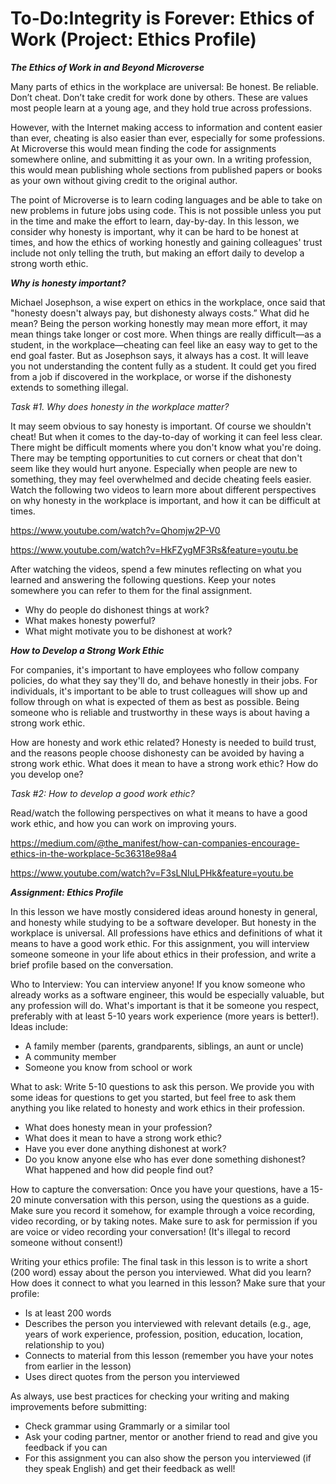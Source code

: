 
# To-Do:Integrity is Forever: Ethics of Work (Project: Ethics Profile)

***The Ethics of Work in and Beyond Microverse***

Many parts of ethics in the workplace are universal: Be honest. Be reliable. Don’t cheat. Don’t take credit for work done by others. These are values most people learn at a young age, and they hold true across professions. 

However, with the Internet making access to information and content easier than ever, cheating is also easier than ever, especially for some professions. At Microverse this would mean finding the code for assignments somewhere online, and submitting it as your own. In a writing profession, this would mean publishing whole sections from published papers or books as your own without giving credit to the original author. 

The point of Microverse is to learn coding languages and be able to take on new problems in future jobs using code. This is not possible unless you put in the time and make the effort to learn, day-by-day. In this lesson, we consider why honesty is important, why it can be hard to be honest at times, and how the ethics of working honestly and gaining colleagues' trust include not only telling the truth, but making an effort daily to develop a strong worth ethic. 


***Why is honesty important?***

Michael Josephson, a wise expert on ethics in the workplace, once said that "honesty doesn't always pay, but dishonesty always costs.” What did he mean? Being the person working honestly may mean more effort, it may mean things take longer or cost more. When things are really difficult—as a student, in the workplace—cheating can feel like an easy way to get to the end goal faster. But as Josephson says, it always has a cost. It will leave you not understanding the content fully as a student. It could get you fired from a job if discovered in the workplace, or worse if the dishonesty extends to something illegal.


*Task #1. Why does honesty in the workplace matter?*

It may seem obvious to say honesty is important. Of course we shouldn't cheat! But when it comes to the day-to-day of working it can feel less clear. There might be difficult moments where you don't know what you're doing. There may be tempting opportunities to cut corners or cheat that don't seem like they would hurt anyone. Especially when people are new to something, they may feel overwhelmed and decide cheating feels easier. Watch the following two videos to learn more about different perspectives on why honesty in the workplace is important, and how it can be difficult at times. 


https://www.youtube.com/watch?v=Qhomjw2P-V0

https://www.youtube.com/watch?v=HkFZygMF3Rs&feature=youtu.be


After watching the videos, spend a few minutes reflecting on what you learned and answering the following questions. Keep your notes somewhere you can refer to them for the final assignment.

* Why do people do dishonest things at work?
* What makes honesty powerful?
* What might motivate you to be dishonest at work?


***How to Develop a Strong Work Ethic***

For companies, it's important to have employees who follow company policies, do what they say they'll do, and behave honestly in their jobs. For individuals, it's important to be able to trust colleagues will show up and follow through on what is expected of them as best as possible. Being someone who is reliable and trustworthy in these ways is about having a strong work ethic.

How are honesty and work ethic related? Honesty is needed to build trust, and the reasons people choose dishonesty can be avoided by having a strong work ethic. What does it mean to have a strong work ethic? How do you develop one?

*Task #2: How to develop a good work ethic?*

Read/watch the following perspectives on what it means to have a good work ethic, and how you can work on improving yours.

https://medium.com/@the_manifest/how-can-companies-encourage-ethics-in-the-workplace-5c36318e98a4

https://www.youtube.com/watch?v=F3sLNIuLPHk&feature=youtu.be


***Assignment: Ethics Profile***

In this lesson we have mostly considered ideas around honesty in general, and honesty while studying to be a software developer. But honesty in the workplace is universal. All professions have ethics and definitions of what it means to have a good work ethic. For this assignment, you will interview someone someone in your life about ethics in their profession, and write a brief profile based on the conversation. 

Who to Interview: You can interview anyone! If you know someone who already works as a software engineer, this would be especially valuable, but any profession will do. What's important is that it be someone you respect, preferably with at least 5-10 years work experience (more years is better!). Ideas include:

* A family member (parents, grandparents, siblings, an aunt or uncle)
* A community member
* Someone you know from school or work


What to ask: Write 5-10 questions to ask this person. We provide you with some ideas for questions to get you started, but feel free to ask them anything you like related to honesty and work ethics in their profession.

* What does honesty mean in your profession? 
* What does it mean to have a strong work ethic?
* Have you ever done anything dishonest at work? 
* Do you know anyone else who has ever done something dishonest? What happened and how did people find out?


How to capture the conversation: Once you have your questions, have a 15-20 minute conversation with this person, using the questions as a guide. Make sure you record it somehow, for example through a voice recording, video recording, or by taking notes. Make sure to ask for permission if you are voice or video recording your conversation! (It's illegal to record someone without consent!)

Writing your ethics profile: The final task in this lesson is to write a short (200 word) essay about the person you interviewed. What did you learn? How does it connect to what you learned in this lesson? Make sure that your profile:

* Is at least 200 words 
* Describes the person you interviewed with relevant details (e.g., age, years of work experience, profession, position, education, location, relationship to you)
* Connects to material from this lesson (remember you have your notes from earlier in the lesson)
* Uses direct quotes from the person you interviewed

As always, use best practices for checking your writing and making improvements before submitting:

* Check grammar using Grammarly or a similar tool
* Ask your coding partner, mentor or another friend to read and give you feedback if you can
* For this assignment you can also show the person you interviewed (if they speak English) and get their feedback as well!
